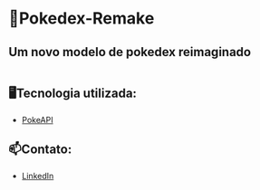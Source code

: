 # 📕Pokedex-Remake
## Um novo modelo de pokedex reimaginado

<p>
 <img width="" height="" src="">
</p>

## 🖥️Tecnologia utilizada:
- [PokeAPI](https://pokeapi.co)

## 📫Contato:
- [LinkedIn](https://www.linkedin.com/in/hugo-lourenço-437a71265/)

